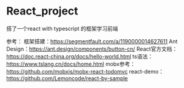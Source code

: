 # React_project
搭了一个react with typescript 的框架学习前端

参考：
框架搭建：https://segmentfault.com/a/1190000014627611
Ant Design：https://ant.design/components/button-cn/
React官方文档：https://doc.react-china.org/docs/hello-world.html
ts语法：https://www.tslang.cn/docs/home.html
mobx参考：https://github.com/mobxjs/mobx-react-todomvc
react-demo：https://github.com/Lemoncode/react-by-sample
